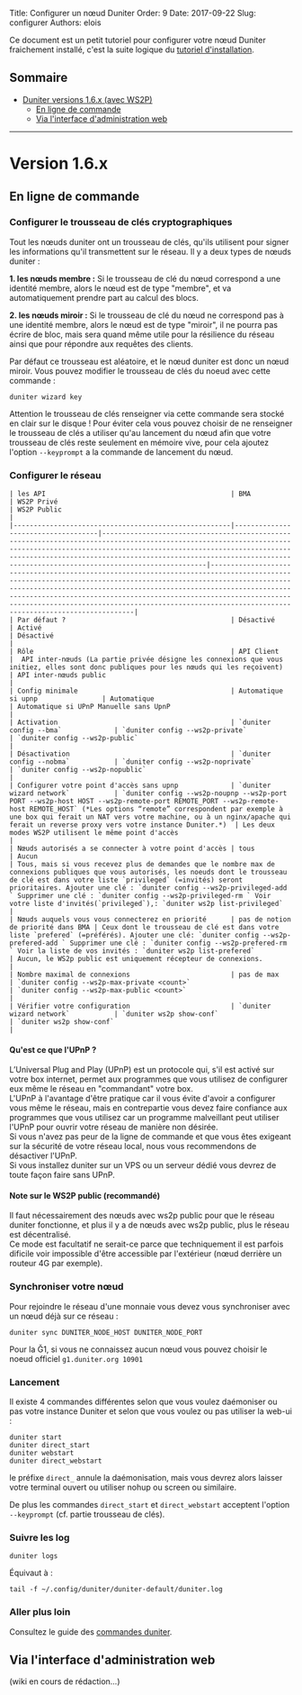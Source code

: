 Title: Configurer un nœud Duniter
Order: 9
Date: 2017-09-22
Slug: configurer
Authors: elois

Ce document est un petit tutoriel pour configurer votre nœud Duniter fraichement installé,  c'est la suite logique du [tutoriel d'installation](https://duniter.org/fr/wiki/duniter/installer).

## Sommaire

* [Duniter versions 1.6.x (avec WS2P)](#version-16x)
    * [En ligne de commande](#en-ligne-de-commande)
    * [Via l'interface d'administration web](#via-linterface-dadministration-web)

----

# Version 1.6.x

## En ligne de commande

### Configurer le trousseau de clés cryptographiques

Tout les nœuds duniter ont un trousseau de clés, qu'ils utilisent pour signer les informations qu'il transmettent sur le réseau. Il y a deux types de nœuds duniter :

**1. les nœuds membre :** Si le trousseau de clé du nœud correspond a une identité membre, alors le nœud est de type "membre", et 
va automatiquement prendre part au calcul des blocs.

**2. les nœuds miroir :** Si le trousseau de clé du nœud ne correspond pas à une identité membre, alors le nœud est de type "miroir", il ne pourra pas écrire de bloc, mais sera quand même utile pour la résilience du réseau ainsi que pour répondre aux requêtes des clients.

Par défaut ce trousseau est aléatoire, et le nœud duniter est donc un nœud miroir. Vous pouvez modifier le trousseau de clés du noeud avec cette commande :

    duniter wizard key

Attention le trousseau de clés renseigner via cette commande sera stocké en clair sur le disque !
Pour éviter cela vous pouvez choisir de ne renseigner le trousseau de clés a utiliser qu'au lancement du nœud afin que votre trousseau de clés reste seulement en mémoire vive, pour cela ajoutez l'option `--keyprompt` a la commande de lancement du nœud.
    
### Configurer le réseau


    | les API                                              | BMA                                | WS2P Privé                                                                                                                                                                                                                                                                                                       | WS2P Public                                                                                                                                                                                                                                                                                                                                                                                                     |
    |------------------------------------------------------|------------------------------------|------------------------------------------------------------------------------------------------------------------------------------------------------------------------------------------------------------------------------------------------------------------------------------------------------------------|-----------------------------------------------------------------------------------------------------------------------------------------------------------------------------------------------------------------------------------------------------------------------------------------------------------------------------------------------------------------------------------------------------------------|
    | Par défaut ?                                         | Désactivé                          | Activé                                                                                                                                                                                                                                                                                                           | Désactivé                                                                                                                                                                                                                                                                                                                                                                                                       |
    | Rôle                                                 | API Client                         |  API inter-nœuds (La partie privée désigne les connexions que vous initiez, elles sont donc publiques pour les nœuds qui les reçoivent)                                                                                                                                                                          | API inter-nœuds public                                                                                                                                                                                                                                                                                                                                                                                          |
    | Config minimale                                      | Automatique si upnp                | Automatique                                                                                                                                                                                                                                                                                                      | Automatique si UPnP Manuelle sans UpnP                                                                                                                                                                                                                                                                                                                                                                          |
    | Activation                                           | `duniter config --bma`             | `duniter config --ws2p-private`                                                                                                                                                                                                                                                                                  | `duniter config --ws2p-public`                                                                                                                                                                                                                                                                                                                                                                                  |
    | Désactivation                                        | `duniter config --nobma`           | `duniter config --ws2p-noprivate`                                                                                                                                                                                                                                                                                | `duniter config --ws2p-nopublic`                                                                                                                                                                                                                                                                                                                                                                                |
    | Configurer votre point d'accès sans upnp             | `duniter wizard network`           | `duniter config --ws2p-noupnp --ws2p-port PORT --ws2p-host HOST --ws2p-remote-port REMOTE_PORT --ws2p-remote-host REMOTE_HOST` (*Les options “remote” correspondent par exemple à une box qui ferait un NAT vers votre machine, ou à un nginx/apache qui ferait un reverse proxy vers votre instance Duniter.*)  | Les deux modes WS2P utilisent le même point d'accès                                                                                                                                                                                                                                                                                                                                                             |
    | Nœuds autorisés a se connecter à votre point d'accès | tous                               | Aucun                                                                                                                                                                                                                                                                                                            | Tous, mais si vous recevez plus de demandes que le nombre max de connexions publiques que vous autorisés, les noeuds dont le trousseau de clé est dans votre liste `privileged` (=invités) seront prioritaires. Ajouter une clé : `duniter config --ws2p-privileged-add ` Supprimer une clé : `duniter config --ws2p-privileged-rm ` Voir votre liste d'invités(`privileged`),: `duniter ws2p list-privileged`  |
    | Nœuds auquels vous vous connecterez en priorité      | pas de notion de priorité dans BMA | Ceux dont le trousseau de clé est dans votre liste `prefered` (=préférés). Ajouter une clé: `duniter config --ws2p-prefered-add ` Supprimer une clé : `duniter config --ws2p-prefered-rm ` Voir la liste de vos invités : `duniter ws2p list-prefered`                                                           | Aucun, le WS2p public est uniquement récepteur de connexions.                                                                                                                                                                                                                                                                                                                                                   |
    | Nombre maximal de connexions                         | pas de max                         | `duniter config --ws2p-max-private <count>`                                                                                                                                                                                                                                                                      | `duniter config --ws2p-max-public <count>`                                                                                                                                                                                                                                                                                                                                                                      |
    | Vérifier votre configuration                         | `duniter wizard network`           | `duniter ws2p show-conf`                                                                                                                                                                                                                                                                                         | `duniter ws2p show-conf`                                                                                                                                                                                                                                                                                                                                                                                        |

#### Qu'est ce que l'UPnP ?

L’Universal Plug and Play (UPnP) est un protocole qui, s'il est activé sur votre box internet, permet aux programmes que vous utilisez de configurer eux même le réseau en "commandant" votre box.  
L'UPnP à l'avantage d'être pratique car il vous évite d'avoir a configurer vous même le réseau, mais en contrepartie vous devez faire confiance aux programmes que vous utilisez car un programme malveillant peut utiliser l'UPnP pour ouvrir votre réseau de manière non désirée.  
Si vous n'avez pas peur de la ligne de commande et que vous êtes exigeant sur la sécurité de votre réseau local, nous vous recommendons de désactiver l'UPnP.  
Si vous installez duniter sur un VPS ou un serveur dédié vous devrez de toute façon faire sans UPnP.

#### Note sur le WS2P public (recommandé)
    
Il faut nécessairement des nœuds avec ws2p public pour que le réseau duniter fonctionne, et plus il y a de nœuds avec ws2p public, plus le réseau est décentralisé.  
Ce mode est facultatif ne serait-ce parce que techniquement il est parfois dificile voir impossible d'être accessible par l'extérieur (nœud derrière un routeur 4G par exemple).

### Synchroniser votre nœud

Pour rejoindre le réseau d'une monnaie vous devez vous synchroniser avec un nœud déjà sur ce réseau :

    duniter sync DUNITER_NODE_HOST DUNITER_NODE_PORT

Pour la Ğ1, si vous ne connaissez aucun nœud vous pouvez choisir le noeud officiel `g1.duniter.org 10901`

### Lancement

Il existe 4 commandes différentes selon que vous voulez daémoniser ou pas votre instance Duniter et selon que vous voulez ou pas utiliser la web-ui : 

    duniter start
    duniter direct_start
    duniter webstart
    duniter direct_webstart

le préfixe `direct_` annule la daémonisation, mais vous devrez alors laisser votre terminal ouvert ou utiliser nohup ou screen ou similaire.

De plus les commandes `direct_start` et `direct_webstart` acceptent l'option `--keyprompt` (cf. partie trousseau de clés).

### Suivre les log

    duniter logs

Équivaut à :

    tail -f ~/.config/duniter/duniter-default/duniter.log

### Aller plus loin

Consultez le guide des [commandes duniter](https://duniter.org/fr/wiki/duniter/commandes).

## Via l'interface d'administration web

(wiki en cours de rédaction...)
